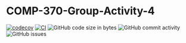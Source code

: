# COMP-370-Group-Activity-4 

[![codecov](https://codecov.io/gh/dustinn1/COMP-370-Group-Activity-4/branch/main/graph/badge.svg?token=D1GGP9IJJ3)](https://codecov.io/gh/dustinn1/COMP-370-Group-Activity-4)
[![CI](https://github.com/dustinn1/COMP-370-Group-Activity-4/actions/workflows/main.yml/badge.svg)](https://github.com/dustinn1/COMP-370-Group-Activity-4/actions/workflows/main.yml)
![GitHub code size in bytes](https://img.shields.io/github/languages/code-size/dustinn1/COMP-370-Group-Activity-4)
![GitHub commit activity](https://img.shields.io/github/commit-activity/w/dustinn1/COMP-370-Group-Activity-4)
![GitHub issues](https://img.shields.io/github/issues/dustinn1/COMP-370-Group-Activity-4)
